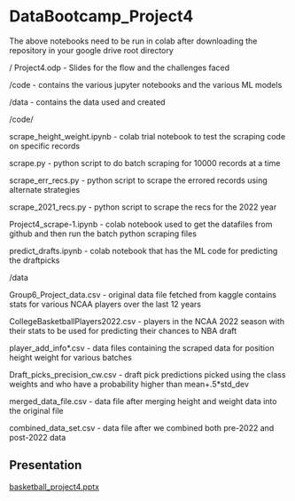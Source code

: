 # DataBootcamp_Project4
The above notebooks need to be run in colab after downloading the repository in your google drive root directory

/
Project4.odp    - Slides for the flow and the challenges faced

/code - contains the various jupyter notebooks and the various ML models

/data - contains the data used and created

/code/

scrape_height_weight.ipynb - colab trial notebook to test the scraping code on specific records

scrape.py - python script to do batch scraping for 10000 records at a time

scrape_err_recs.py - python script to scrape the errored records using alternate strategies

scrape_2021_recs.py - python script to scrape the recs for the 2022 year

Project4_scrape-1.ipynb - colab notebook used to get the datafiles from github and then run the batch python scraping files

predict_drafts.ipynb - colab notebook that has  the ML code for predicting the draftpicks


/data

Group6_Project_data.csv - original data file fetched from kaggle contains stats for various NCAA players over the last 12 years

CollegeBasketballPlayers2022.csv - players in the NCAA 2022 season with their stats to be used for predicting their chances to NBA draft

player_add_info*.csv - data files containing the scraped data for position height weight for various batches

Draft_picks_precision_cw.csv - draft pick predictions picked using the class weights 
                                and who have a probability higher than mean+.5*std_dev

merged_data_file.csv - data file after merging height and weight data into the original file

combined_data_set.csv - data file after we combined both pre-2022 and post-2022 data

## Presentation ##
[basketball_project4.pptx](https://github.com/AvondreHenderson/DataBootcamp_Project4/files/8191316/basketball_project4.pptx)

